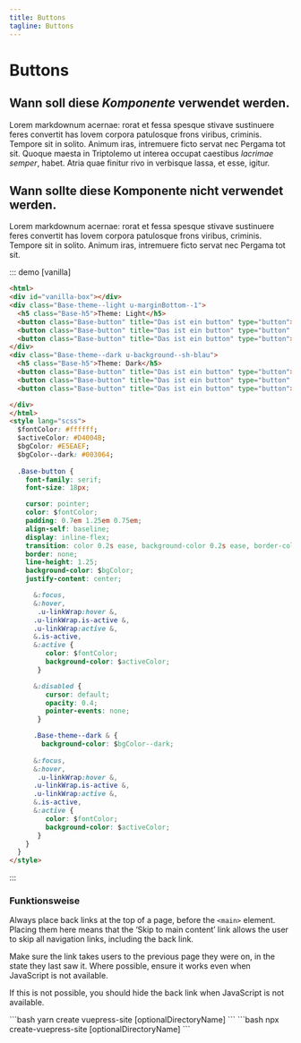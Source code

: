 ```yaml
---
title: Buttons
tagline: Buttons
---
```

# Buttons

## Wann soll diese *Komponente* verwendet werden.

Lorem markdownum acernae: rorat et fessa spesque stivave sustinuere feres
convertit has Iovem corpora patulosque frons viribus, criminis. Tempore sit in
solito. Animum iras, intremuere ficto servat nec Pergama tot sit. Quoque maesta
in Triptolemo ut interea occupat caestibus *lacrimae semper*, habet. Atria quae
finitur rivo in verbisque lassa, et esse, igitur.

## Wann sollte diese Komponente nicht verwendet werden.

Lorem markdownum acernae: rorat et fessa spesque stivave sustinuere feres
convertit has Iovem corpora patulosque frons viribus, criminis. Tempore sit in
solito. Animum iras, intremuere ficto servat nec Pergama tot sit.

::: demo [vanilla]
```html
<html>
<div id="vanilla-box"></div>
<div class="Base-theme--light u-marginBottom--1">
  <h5 class="Base-h5">Theme: Light</h5>
  <button class="Base-button" title="Das ist ein button" type="button">Das ist ein button</button>
  <button class="Base-button" title="Das ist ein button" type="button" disabled>Disabled button</button>
  <button class="Base-button" title="Das ist ein button" type="button">Das ist ein button mit sehr viel Text, damit  dieser umbricht.</button>
</div>
<div class="Base-theme--dark u-background--sh-blau">
  <h5 class="Base-h5">Theme: Dark</h5>
  <button class="Base-button" title="Das ist ein button" type="button">Das ist ein button</button>
  <button class="Base-button" title="Das ist ein button" type="button" disabled>Disabled button</button>
  <button class="Base-button" title="Das ist ein button" type="button">Das ist ein button mit sehr viel Text, damit  dieser umbricht.</button>

</div>
</html>
<style lang="scss">
  $fontColor: #ffffff;
  $activeColor: #D4004B;
  $bgColor: #E5EAEF;
  $bgColor--dark: #003064;
  
  .Base-button {
    font-family: serif;
    font-size: 18px;

    cursor: pointer;
    color: $fontColor;
    padding: 0.7em 1.25em 0.75em;
    align-self: baseline;
    display: inline-flex;
    transition: color 0.2s ease, background-color 0.2s ease, border-color 0.2s ease;
    border: none;
    line-height: 1.25;
    background-color: $bgColor;
    justify-content: center;

      &:focus,
      &:hover,
       .u-linkWrap:hover &,
      .u-linkWrap.is-active &,
      .u-linkWrap:active &,
      &.is-active,
      &:active {
         color: $fontColor;
         background-color: $activeColor;
       }

      &:disabled {
         cursor: default;
         opacity: 0.4;
         pointer-events: none;
       }

      .Base-theme--dark & {
        background-color: $bgColor--dark;
    
      &:focus,
      &:hover,
       .u-linkWrap:hover &,
      .u-linkWrap.is-active &,
      .u-linkWrap:active &,
      &.is-active,
      &:active {
         color: $fontColor;
         background-color: $activeColor;
       }
    }
  }
</style>
```
:::

### Funktionsweise 

Always place back links at the top of a page, before the `<main>` element. Placing them here means that the ‘Skip to main content’ link allows the user to skip all navigation links, including the back link.

Make sure the link takes users to the previous page they were on, in the state they last saw it. Where possible, ensure it works even when JavaScript is not available.

If this is not possible, you should hide the back link when JavaScript is not available.

<code-group>
<code-block title="HTML" active>
```bash
yarn create vuepress-site [optionalDirectoryName]
```
</code-block>

<code-block title="YARN">
```bash
npx create-vuepress-site [optionalDirectoryName]
```
</code-block>
</code-group>
